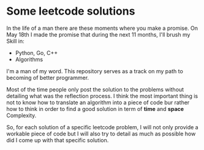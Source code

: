 # Some leetcode solutions

In the life of a man there are these moments where you make a promise.
On May 18th I made the promise that during the next 11 months, I'll
brush my Skill in:

+ Python, Go, C++
+ Algorithms

I'm a man of my word. This repository serves as a track on my path to
becoming of better programmer.


Most of the time people only post the solution to the problems without detailing
what was the reflection process. I think the most important thing is not to know
how to translate an algorithm into a piece of code bur rather how to think in
order to find a good solution in term of __time__ and __space__ Complexity.

So, for each solution of a specific leetcode problem, I will not only provide
a workable piece of code but I will also try to detail as much as possible how did
I come up with that specific solution.
